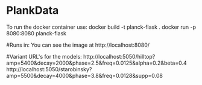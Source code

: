 # PlankData
To run the docker container use:
docker build -t planck-flask .
docker run -p 8080:8080 planck-flask

#Runs in:
You can see the image at http://localhost:8080/

#Variant URL's for the models:
http://localhost:5050/hilltop?amp=5400&decay=2000&phase=2.5&freq=0.0125&alpha=0.2&beta=0.4
http://localhost:5050/starobinsky?amp=5500&decay=4000&phase=3.8&freq=0.0128&supp=0.08
